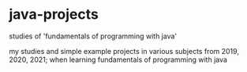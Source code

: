 # java-projects
studies of 'fundamentals of programming with java'

my studies and simple example projects in various subjects from 2019, 2020, 2021; when learning fundamentals of programming with java
